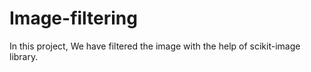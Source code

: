 # Image-filtering
In this project, We have filtered the image with the help of scikit-image library.
